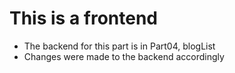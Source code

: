 # This is a frontend
- The backend for this part is in Part04, blogList 
- Changes were made to the backend accordingly